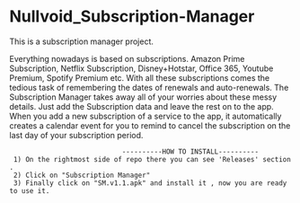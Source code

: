 
# Nullvoid_Subscription-Manager
This is a subscription manager project.

 Everything nowadays is based on subscriptions. Amazon Prime Subscription, Netflix Subscription, Disney+Hotstar, Office 365, Youtube Premium, Spotify Premium etc. With all these subscriptions comes the tedious task of remembering the dates of renewals and auto-renewals. The Subscription Manager takes away all of your worries about these messy details. Just add the Subscription data and leave the rest on to the app. When you add a new subscription of a service to the app, it automatically creates a calendar event for you to remind to cancel the subscription on the last day of your subscription period.

                                                                      
                                                             
                                ----------HOW TO INSTALL----------
     1) On the rightmost side of repo there you can see 'Releases' section .
     2) Click on "Subscription Manager" 
     3) Finally click on "SM.v1.1.apk" and install it , now you are ready to use it.
